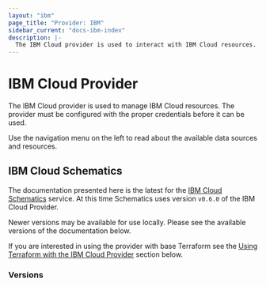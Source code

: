 ```yaml
---
layout: "ibm"
page_title: "Provider: IBM"
sidebar_current: "docs-ibm-index"
description: |-
  The IBM Cloud provider is used to interact with IBM Cloud resources.
---
```


# IBM Cloud Provider

The IBM Cloud provider is used to manage IBM Cloud resources. The provider must be configured with the proper credentials before it can be used.

Use the navigation menu on the left to read about the available data sources and resources.

## IBM Cloud Schematics

The documentation presented here is the latest for the [IBM Cloud Schematics](https://console.ng.bluemix.net/docs/services/schematics/index.html) service. At this time Schematics uses version `v0.6.0` of the IBM Cloud Provider. 

Newer versions may be available for use locally. Please see the available versions of the documentation below.

If you are interested in using the provider with base Terraform see the [Using Terraform with the IBM Cloud Provider](#Using_Terraform_with_the_IBM_Cloud_Provider) section below.

### Versions

